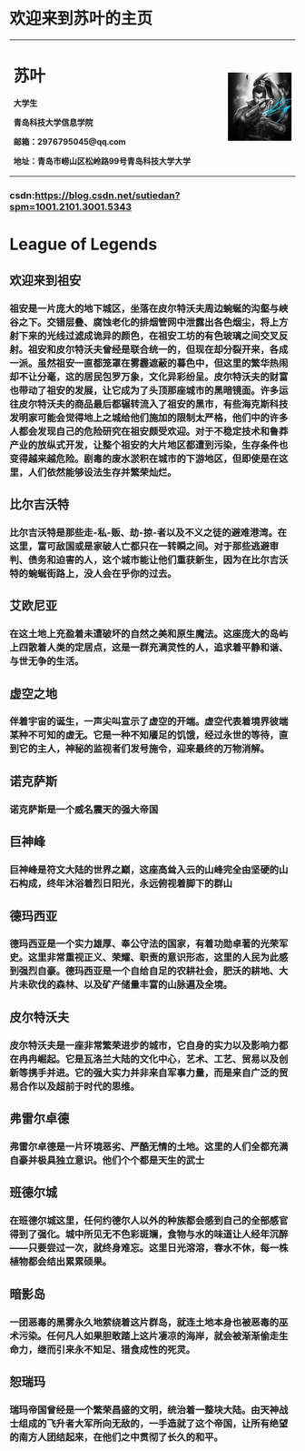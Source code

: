 #          欢迎来到苏叶的主页



<table border="0">
  <tr>
    <td width="75%">
      <h1>苏叶</h1>
      <p><b>大学生</b></p>
      <p><b>青岛科技大学信息学院</b></p>
      <p><b>邮箱：2976795045@qq.com</b></p>
      <p><b>地址：青岛市崂山区松岭路99号青岛科技大学大学</b></p>
    </td>
    <td width="25%">
      <img src="th.jpg" width="100%">     
    </td>
  </tr>
</table>

### csdn:https://blog.csdn.net/sutiedan?spm=1001.2101.3001.5343
# League of Legends
## 欢迎来到祖安
### 祖安是一片庞大的地下城区，坐落在皮尔特沃夫周边蜿蜒的沟壑与峡谷之下。交错层叠、腐蚀老化的排烟管网中泄露出各色烟尘，将上方射下来的光线过滤成诡异的颜色，在祖安工坊的有色玻璃之间交叉反射。祖安和皮尔特沃夫曾经是联合统一的，但现在却分裂开来，各成一派。虽然祖安一直都笼罩在雾霾遮蔽的暮色中，但这里的繁华热闹却不让分毫，这的居民包罗万象，文化异彩纷呈。皮尔特沃夫的财富也带动了祖安的发展，让它成为了头顶那座城市的黑暗镜面。许多运往皮尔特沃夫的商品最后都辗转流入了祖安的黑市，有些海克斯科技发明家可能会觉得地上之城给他们施加的限制太严格，他们中的许多人都会发现自己的危险研究在祖安颇受欢迎。对于不稳定技术和鲁莽产业的放纵式开发，让整个祖安的大片地区都遭到污染，生存条件也变得越来越危险。剧毒的废水淤积在城市的下游地区，但即使是在这里，人们依然能够设法生存并繁荣灿烂。
## 比尔吉沃特
### 比尔吉沃特是那些走-私-贩、劫-掠-者以及不义之徒的避难港湾。在这里，富可敌国或是家破人亡都只在一转瞬之间。对于那些逃避审判、债务和迫害的人，这个城市能让他们重获新生，因为在比尔吉沃特的蜿蜒街路上，没人会在乎你的过去。
## 艾欧尼亚
### 在这土地上充盈着未遭破坏的自然之美和原生魔法。这座庞大的岛屿上四散着人类的定居点，这是一群充满灵性的人，追求着平静和谐、与世无争的生活。
## 虚空之地
### 伴着宇宙的诞生，一声尖叫宣示了虚空的开端。虚空代表着境界彼端某种不可知的虚无。它是一种不知餍足的饥饿，经过永世的等待，直到它的主人，神秘的监视者们发号施令，迎来最终的万物消解。
## 诺克萨斯
### 诺克萨斯是一个威名震天的强大帝国
## 巨神峰
### 巨神峰是符文大陆的世界之巅，这座高耸入云的山峰完全由坚硬的山石构成，终年沐浴着烈日阳光，永远俯视着脚下的群山
## 德玛西亚
### 德玛西亚是一个实力雄厚、奉公守法的国家，有着功勋卓著的光荣军史。这里非常重视正义、荣耀、职责的意识形态，这里的人民为此感到强烈自豪。德玛西亚是一个自给自足的农耕社会，肥沃的耕地、大片未砍伐的森林、以及矿产储量丰富的山脉遍及全境。
## 皮尔特沃夫
### 皮尔特沃夫是一座非常繁荣进步的城市，它自身的实力以及影响力都在冉冉崛起。它是瓦洛兰大陆的文化中心，艺术、工艺、贸易以及创新等携手并进。它的强大实力并非来自军事力量，而是来自广泛的贸易合作以及超前于时代的思维。
## 弗雷尔卓德
### 弗雷尔卓德是一片环境恶劣、严酷无情的土地。这里的人们全都充满自豪并极具独立意识。他们个个都是天生的武士
## 班德尔城
### 在班德尔城这里，任何约德尔人以外的种族都会感到自己的全部感官得到了强化。城中所见无不色彩斑斓，食物与水的味道让人经年沉醉——只要尝过一次，就终身难忘。这里日光溶溶，春水不休，每一株植物都会结出累累硕果。
## 暗影岛
### 一团恶毒的黑雾永久地萦绕着这片群岛，就连土地本身也被恶毒的巫术污染。任何凡人如果胆敢踏上这片凄凉的海岸，就会被渐渐偷走生命力，继而引来永不知足、猎食成性的死灵。
## 恕瑞玛
### 瑞玛帝国曾经是一个繁荣昌盛的文明，统治着一整块大陆。由天神战士组成的飞升者大军所向无敌的，一手造就了这个帝国，让所有绝望的南方人团结起来，在他们之中贯彻了长久的和平。

